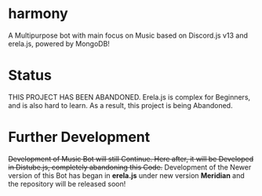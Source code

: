 # harmony
A Multipurpose bot with main focus on Music based on Discord.js v13 and erela.js, powered by MongoDB!

# Status
THIS PROJECT HAS BEEN ABANDONED. Erela.js is complex for Beginners, and is also hard to learn. As a result, this project is being Abandoned.

# Further Development
~~Development of Music Bot will still Continue. Here after, it will be Developed in Distube.js, completely abandoning this Code.~~
Development of the Newer version of this Bot has began in **erela.js** under new version __**Meridian**__ and the repository will be released soon!
